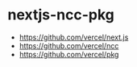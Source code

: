 # nextjs-ncc-pkg

* https://github.com/vercel/next.js
* https://github.com/vercel/ncc
* https://github.com/vercel/pkg
